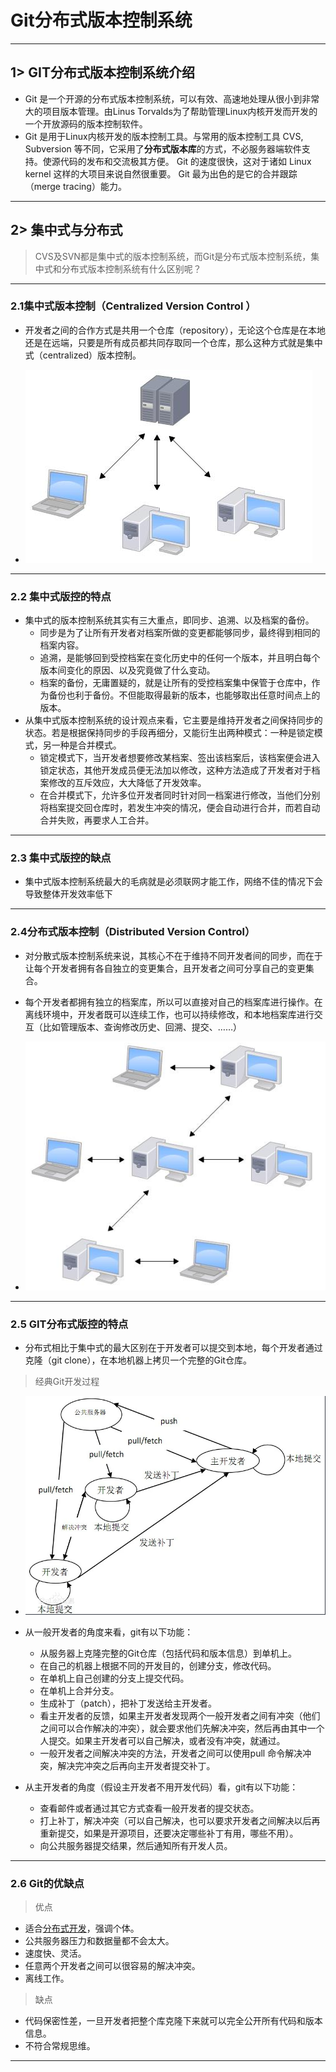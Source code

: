 # Git分布式版本控制系统

---

## 1> GIT分布式版本控制系统介绍

- Git 是一个开源的分布式版本控制系统，可以有效、高速地处理从很小到非常大的项目版本管理。由Linus Torvalds为了帮助管理Linux内核开发而开发的一个开放源码的版本控制软件。
- Git 是用于Linux内核开发的版本控制工具。与常用的版本控制工具 CVS, Subversion 等不同，它采用了**分布式版本库**的方式，不必服务器端软件支持。使源代码的发布和交流极其方便。 Git 的速度很快，这对于诸如 Linux kernel 这样的大项目来说自然很重要。 Git 最为出色的是它的合并跟踪（merge tracing）能力。

---

## 2> 集中式与分布式

>CVS及SVN都是集中式的版本控制系统，而Git是分布式版本控制系统，集中式和分布式版本控制系统有什么区别呢？

---

### 2.1集中式版本控制（Centralized Version Control ）

- 开发者之间的合作方式是共用一个仓库（repository），无论这个仓库是在本地还是在远端，只要是所有成员都共同存取同一个仓库，那么这种方式就是集中式（centralized）版本控制。

- ![图片](assets/1.2.1.png)

---

### 2.2 集中式版控的特点

- 集中式的版本控制系统其实有三大重点，即同步、追溯、以及档案的备份。
  - 同步是为了让所有开发者对档案所做的变更都能够同步，最终得到相同的档案内容。
  - 追溯，是能够回到受控档案在变化历史中的任何一个版本，并且明白每个版本间变化的原因、以及究竟做了什么变动。
  - 档案的备份，无庸置疑的，就是让所有的受控档案集中保管于仓库中，作为备份也利于备份。不但能取得最新的版本，也能够取出任意时间点上的版本。
- 从集中式版本控制系统的设计观点来看，它主要是维持开发者之间保持同步的状态。若是根据保持同步的手段再细分，又能衍生出两种模式：一种是锁定模式，另一种是合并模式。
  - 锁定模式下，当开发者想要修改某档案、签出该档案后，该档案便会进入锁定状态，其他开发成员便无法加以修改，这种方法造成了开发者对于档案修改的互斥效应，大大降低了开发效率。
  - 在合并模式下，允许多位开发者同时针对同一档案进行修改，当他们分别将档案提交回仓库时，若发生冲突的情况，便会自动进行合并，而若自动合并失败，再要求人工合并。

---

### 2.3 集中式版控的缺点

- 集中式版本控制系统最大的毛病就是必须联网才能工作，网络不佳的情况下会导致整体开发效率低下

---

### 2.4分布式版本控制（Distributed Version Control）

- 对分散式版本控制系统来说，其核心不在于维持不同开发者间的同步，而在于让每个开发者拥有各自独立的变更集合，且开发者之间可分享自己的变更集合。
- 每个开发者都拥有独立的档案库，所以可以直接对自己的档案库进行操作。在离线环境中，开发者既可以连续工作，也可以持续修改，和本地档案库进行交互（比如管理版本、查询修改历史、回溯、提交、……）

- ![图片](assets/1.2.4.png)

---

### 2.5 GIT分布式版控的特点

- 分布式相比于集中式的最大区别在于开发者可以提交到本地，每个开发者通过克隆（git clone），在本地机器上拷贝一个完整的Git仓库。

>经典Git开发过程

- ![图片](assets/1.2.5.png)

- 从一般开发者的角度来看，git有以下功能：
  - 从服务器上克隆完整的Git仓库（包括代码和版本信息）到单机上。
  - 在自己的机器上根据不同的开发目的，创建分支，修改代码。
  - 在单机上自己创建的分支上提交代码。
  - 在单机上合并分支。
  - 生成补丁（patch），把补丁发送给主开发者。
  - 看主开发者的反馈，如果主开发者发现两个一般开发者之间有冲突（他们之间可以合作解决的冲突），就会要求他们先解决冲突，然后再由其中一个人提交。如果主开发者可以自己解决，或者没有冲突，就通过。
  - 一般开发者之间解决冲突的方法，开发者之间可以使用pull 命令解决冲突，解决完冲突之后再向主开发者提交补丁。
- 从主开发者的角度（假设主开发者不用开发代码）看，git有以下功能：
  - 查看邮件或者通过其它方式查看一般开发者的提交状态。
  - 打上补丁，解决冲突（可以自己解决，也可以要求开发者之间解决以后再重新提交，如果是开源项目，还要决定哪些补丁有用，哪些不用）。
  - 向公共服务器提交结果，然后通知所有开发人员。

---

### 2.6 Git的优缺点

>优点

- 适合[分布式开发](https://baike.baidu.com/item/%E5%88%86%E5%B8%83%E5%BC%8F%E5%BC%80%E5%8F%91?fileGuid=V6gTqjqWG9VPvW8h)，强调个体。
- 公共服务器压力和数据量都不会太大。
- 速度快、灵活。
- 任意两个开发者之间可以很容易的解决冲突。
- 离线工作。

>缺点

- 代码保密性差，一旦开发者把整个库克隆下来就可以完全公开所有代码和版本信息。
- 不符合常规思维。

---
